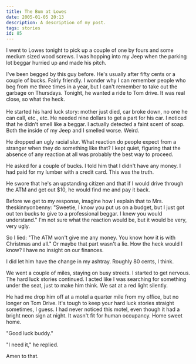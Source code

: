 ```yaml
---
title: The Bum at Lowes
date: 2005-01-05 20:13
description: A description of my post.
tags: stories
id: 85
---
```

I went to Lowes tonight to pick up a couple of one by fours and some medium sized wood screws.  I was hopping into my Jeep when the parking lot beggar hurried up and made his pitch.

I've been begged by this guy before.  He's usually after fifty cents or a couple of bucks.  Fairly friendly.  I wonder why I can remember people who beg from me three times in a year, but I can't remember to take out the garbage on Thursdays.  Tonight, he wanted a ride to Tom drive.  It was real close, so what the heck.
<span class="spanEndPreview">&nbsp;</span><br /><br />He started his hard luck story:  mother just died, car broke down, no one he can call, etc., etc.  He needed nine dollars to get a part for his car.  I noticed that he didn't smell like a beggar.  I actually detected a faint scent of soap.  Both the inside of my Jeep and I smelled worse.  Weird.

He dropped an ugly racial slur.  What reaction do people expect from a stranger when they do something like that?  I kept quiet, figuring that the absence of any reaction at all was probably the best way to proceed.

He asked for a couple of bucks.  I told him that I didn't have any money.  I had paid for my lumber with a credit card.  This was the truth.

He swore that he's an upstanding citizen and that if I would drive through the ATM and get out $10, he would find me and pay it back.

Before we get to my response, imagine how I explain that to Mrs. theskinnyonbenny:  "Sweetie, I know you put us on a budget, but I just got out ten bucks to give to a professional beggar.  I knew you would understand."  I'm not sure what the reaction would be, but it would be very, very ugly.

So I lied:  "The ATM won't give me any money.  You know how it is with Christmas and all."  Or maybe that part wasn't a lie.  How the heck would I know?  I have no insight on our finances.  

I did let him have the change in my ashtray.  Roughly 80 cents, I think.

We went a couple of miles, staying on busy streets.  I started to get nervous.  The hard luck stories continued.  I acted like I was searching for something under the seat, just to make him think.  We sat at a red light silently.

He had me drop him off at a motel a quarter mile from my office, but no longer on Tom Drive.  It's tough to keep your hard luck stories straight sometimes, I guess. I had never noticed this motel, even though it had a bright neon sign at night.  It wasn't fit for human occupancy.  Home sweet home.

"Good luck buddy."

"I need it," he replied.

Amen to that.



